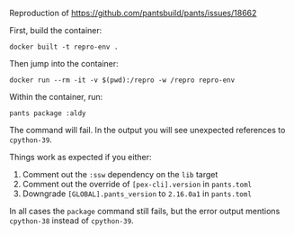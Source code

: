 Reproduction of https://github.com/pantsbuild/pants/issues/18662

First, build the container:
```
docker built -t repro-env .
```

Then jump into the container:
```
docker run --rm -it -v $(pwd):/repro -w /repro repro-env
```

Within the container, run:
```
pants package :aldy
```

The command will fail. In the output you will see unexpected references to `cpython-39`.

Things work as expected if you either:
1. Comment out the `:ssw` dependency on the `lib` target
2. Comment out the override of `[pex-cli].version` in `pants.toml`
3. Downgrade `[GLOBAL].pants_version` to `2.16.0a1` in `pants.toml`

In all cases the `package` command still fails, but the error output mentions `cpython-38` instead of `cpython-39`.
